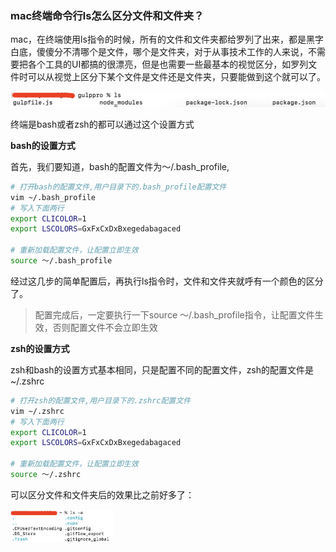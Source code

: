 ### mac终端命令行ls怎么区分文件和文件夹？

mac，在终端使用ls指令的时候，所有的文件和文件夹都给罗列了出来，都是黑字白底，傻傻分不清哪个是文件，哪个是文件夹，对于从事技术工作的人来说，不需要把各个工具的UI都搞的很漂亮，但是也需要一些最基本的视觉区分，如罗列文件时可以从视觉上区分下某个文件是文件还是文件夹，只要能做到这个就可以了。

![ls不能区分文件和文件夹](./images/i12.png)

终端是bash或者zsh的都可以通过这个设置方式

**bash的设置方式**

首先，我们要知道，bash的配置文件为～/.bash_profile,

```bash
# 打开bash的配置文件,用户目录下的.bash_profile配置文件
vim ~/.bash_profile
# 写入下面两行
export CLICOLOR=1
export LSCOLORS=GxFxCxDxBxegedabagaced

# 重新加载配置文件，让配置立即生效
source ～/.bash_profile
```

经过这几步的简单配置后，再执行ls指令时，文件和文件夹就呼有一个颜色的区分了。

> 配置完成后，一定要执行一下source ～/.bash_profile指令，让配置文件生效，否则配置文件不会立即生效

**zsh的设置方式**

zsh和bash的设置方式基本相同，只是配置不同的配置文件，zsh的配置文件是~/.zshrc

```bash
# 打开zsh的配置文件,用户目录下的.zshrc配置文件
vim ~/.zshrc
# 写入下面两行
export CLICOLOR=1
export LSCOLORS=GxFxCxDxBxegedabagaced

# 重新加载配置文件，让配置立即生效
source ～/.zshrc
```

可以区分文件和文件夹后的效果比之前好多了：

<img src="./images/i13.png" alt="ls指令可以通过颜色区分文件和文件夹了" style="zoom:30%;" />
